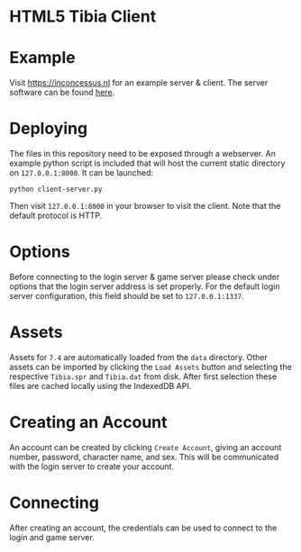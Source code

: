 # HTML5 Tibia Client

# Example

Visit https://inconcessus.nl for an example server & client. The server software can be found [here](https://github.com/Inconcessus/html5-tibia-engine).

# Deploying

The files in this repository need to be exposed through a webserver. An example python script is included that will host the current static directory on `127.0.0.1:8000`. It can be launched:

    python client-server.py

Then visit `127.0.0.1:8000` in your browser to visit the client. Note that the default protocol is HTTP.

# Options

Before connecting to the login server & game server please check under options that the login server address is set properly. For the default login server configuration, this field should be set to `127.0.0.1:1337`.

# Assets

Assets for `7.4` are automatically loaded from the `data` directory. Other assets can be imported by clicking the `Load Assets` button and selecting the respective `Tibia.spr` and `Tibia.dat` from disk. After first selection these files are cached locally using the IndexedDB API.

# Creating an Account

An account can be created by clicking `Create Account`, giving an account number, password, character name, and sex. This will be communicated with the login server to create your account.

# Connecting

After creating an account, the credentials can be used to connect to the login and game server.